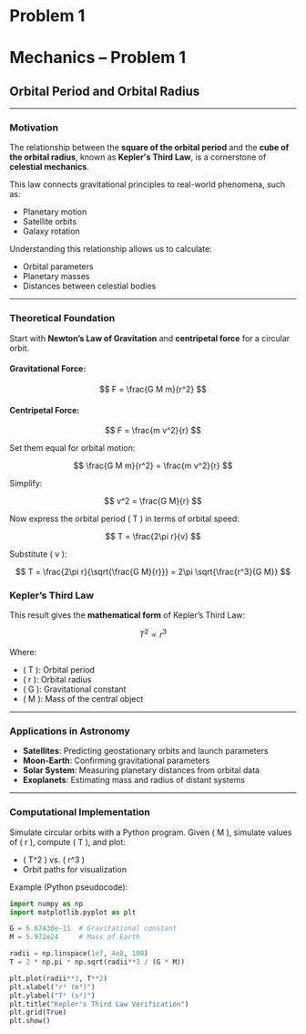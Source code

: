 # Problem 1
# Mechanics – Problem 1

## Orbital Period and Orbital Radius

---

###  Motivation

The relationship between the **square of the orbital period** and the **cube of the orbital radius**, known as **Kepler's Third Law**, is a cornerstone of **celestial mechanics**.

This law connects gravitational principles to real-world phenomena, such as:

- Planetary motion  
- Satellite orbits  
- Galaxy rotation

Understanding this relationship allows us to calculate:

- Orbital parameters  
- Planetary masses  
- Distances between celestial bodies

---

###  Theoretical Foundation

Start with **Newton’s Law of Gravitation** and **centripetal force** for a circular orbit.

####  Gravitational Force:
$$
F = \frac{G M m}{r^2}
$$

####  Centripetal Force:
$$
F = \frac{m v^2}{r}
$$

Set them equal for orbital motion:

$$
\frac{G M m}{r^2} = \frac{m v^2}{r}
$$

Simplify:

$$
v^2 = \frac{G M}{r}
$$

Now express the orbital period \( T \) in terms of orbital speed:

$$
T = \frac{2\pi r}{v}
$$

Substitute \( v \):

$$
T = \frac{2\pi r}{\sqrt{\frac{G M}{r}}} = 2\pi \sqrt{\frac{r^3}{G M}}
$$

###  Kepler’s Third Law

This result gives the **mathematical form** of Kepler’s Third Law:

$$
T^2 \propto r^3
$$

Where:

- \( T \): Orbital period  
- \( r \): Orbital radius  
- \( G \): Gravitational constant  
- \( M \): Mass of the central object

---

###  Applications in Astronomy

-  **Satellites**: Predicting geostationary orbits and launch parameters  
-  **Moon-Earth**: Confirming gravitational parameters  
-  **Solar System**: Measuring planetary distances from orbital data  
-  **Exoplanets**: Estimating mass and radius of distant systems

---

###  Computational Implementation

Simulate circular orbits with a Python program. Given \( M \), simulate values of \( r \), compute \( T \), and plot:

- \( T^2 \) vs. \( r^3 \)
- Orbit paths for visualization

Example (Python pseudocode):
```python
import numpy as np
import matplotlib.pyplot as plt

G = 6.67430e-11  # Gravitational constant
M = 5.972e24     # Mass of Earth

radii = np.linspace(1e7, 4e8, 100)
T = 2 * np.pi * np.sqrt(radii**3 / (G * M))

plt.plot(radii**3, T**2)
plt.xlabel("r³ (m³)")
plt.ylabel("T² (s²)")
plt.title("Kepler's Third Law Verification")
plt.grid(True)
plt.show()